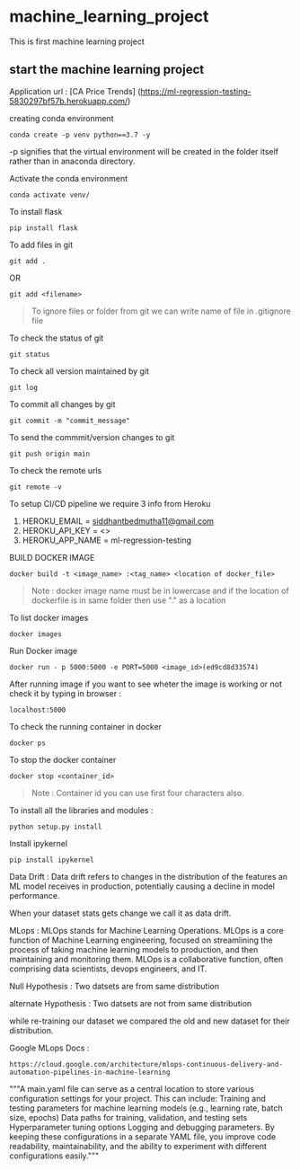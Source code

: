# machine_learning_project
This is first machine learning project

## start the machine learning project
Application url : 
[CA Price Trends] (https://ml-regression-testing-5830297bf57b.herokuapp.com/)

creating conda environment

```
conda create -p venv python==3.7 -y

```
-p signifies that the virtual environment will be created in the folder itself rather than in anaconda directory.


Activate the conda environment

```
conda activate venv/
```

To install flask
```
pip install flask
```

To add files in git 
```
git add .
```
OR
```
git add <filename>
```

 > To ignore files or folder from git we can write name of file in .gitignore  file


To check the status of git
```
git status 
```

To check all version maintained by git 
```
git log
```

To commit all changes by git 
```
git commit -m "commit_message"
```

To send the commmit/version changes to git
```
git push origin main 
```
To check the remote urls 
```
git remote -v
```


To setup CI/CD pipeline we require 3 info from Heroku 

1. HEROKU_EMAIL = siddhantbedmutha11@gmail.com
2. HEROKU_API_KEY = <>
3. HEROKU_APP_NAME = ml-regression-testing


BUILD DOCKER IMAGE 

```
docker build -t <image_name> :<tag_name> <location of docker_file>
```
> Note : docker image name must be in lowercase and if the location of dockerfile is in same folder then use "." as a location 


To list docker images
```
docker images
```

Run Docker image 
```
docker run - p 5000:5000 -e PORT=5000 <image_id>(ed9cd8d33574)
```

After running image if you want to see wheter the image is working or not check it by typing in browser :
```
localhost:5000
```
To check the running container in docker
```
docker ps 
```

To stop the docker container 
```
docker stop <container_id>
```

> Note : Container id you can use first four characters also.


To install all the libraries and modules :
```
python setup.py install
```


Install ipykernel
```
pip install ipykernel
```


Data Drift : 
Data drift refers to changes in the distribution of the features an ML model receives in production, potentially causing a decline in model performance.

When your dataset stats gets change we call it as data drift.



MLops :
MLOps stands for Machine Learning Operations. MLOps is a core function of Machine Learning engineering, focused on streamlining the process of taking machine learning models to production, and then maintaining and monitoring them. MLOps is a collaborative function, often comprising data scientists, devops engineers, and IT.


Null Hypothesis : Two datsets are from same distribution

alternate Hypothesis : Two datsets are not from same distribution

while re-training our dataset we compared the old and new dataset for their distribution.


Google MLops Docs :
```
https://cloud.google.com/architecture/mlops-continuous-delivery-and-automation-pipelines-in-machine-learning
```

"""A main.yaml file can serve as a central location to store various 
configuration settings for your project. This can include:
Training and testing parameters for machine learning models 
(e.g., learning rate, batch size, epochs)
Data paths for training, validation, and testing sets Hyperparameter tuning 
options Logging and debugging parameters.
By keeping these configurations in a separate YAML file, you improve code 
readability, maintainability, and the ability to experiment with different 
configurations easily."""
